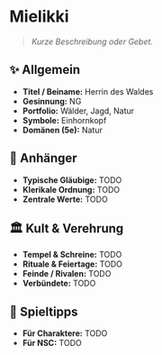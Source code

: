 # Mielikki

> *Kurze Beschreibung oder Gebet.*

## ✨ Allgemein
- **Titel / Beiname:** Herrin des Waldes
- **Gesinnung:** NG
- **Portfolio:** Wälder, Jagd, Natur
- **Symbole:** Einhornkopf
- **Domänen (5e):** Natur

## 🙏 Anhänger
- **Typische Gläubige:** TODO
- **Klerikale Ordnung:** TODO
- **Zentrale Werte:** TODO

## 🏛️ Kult & Verehrung
- **Tempel & Schreine:** TODO
- **Rituale & Feiertage:** TODO
- **Feinde / Rivalen:** TODO
- **Verbündete:** TODO

## 📖 Spieltipps
- **Für Charaktere:** TODO
- **Für NSC:** TODO
